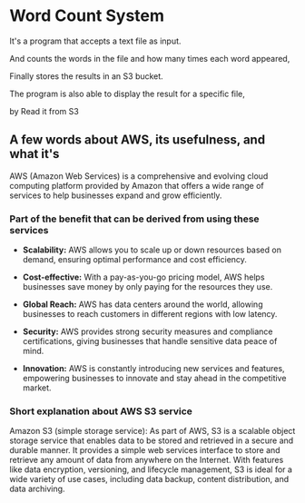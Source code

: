 # Word Count System

It's a program that accepts a text file as input.

And counts the words in the file and how many times each word appeared,

Finally stores the results in an S3 bucket.

The program is also able to display the result for a specific file,

by Read it from S3

## A few words about AWS, its usefulness, and what it's

AWS (Amazon Web Services) is a comprehensive and evolving cloud computing platform provided by Amazon that offers a wide range of services to help businesses expand and grow efficiently.

### Part of the benefit that can be derived from using these services
- **Scalability:** AWS allows you to scale up or down resources based on demand, ensuring optimal performance and cost efficiency.
   
- **Cost-effective:** With a pay-as-you-go pricing model, AWS helps businesses save money by only paying for the resources they use.

- **Global Reach:** AWS has data centers around the world, allowing businesses to reach customers in different regions with low latency.

- **Security:** AWS provides strong security measures and compliance certifications, giving businesses that handle sensitive data peace of mind.

- **Innovation:** AWS is constantly introducing new services and features, empowering businesses to innovate and stay ahead in the competitive market.

 ### Short explanation about AWS S3 service

 Amazon S3 (simple storage service):
 As part of AWS, S3 is a scalable object storage service that enables data to be stored and retrieved in a secure and durable manner. It provides a simple web services interface to store and retrieve any amount 
 of data from anywhere on the Internet. With features like data encryption, versioning, and lifecycle management, S3 is ideal for a wide variety of use cases, including data backup, content distribution, and data 
 archiving.

